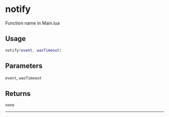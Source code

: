 # notify
Function name in Main.lua
## Usage
```lua
notify(event, wasTimeout)
```
## Parameters
`event`, `wasTimeout`
## Returns
`none`

---